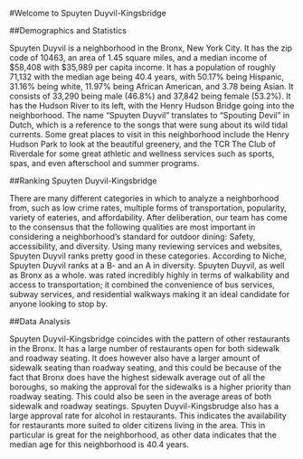 #Welcome to Spuyten Duyvil-Kingsbridge

##Demographics and Statistics

Spuyten Duyvil is a neighborhood in the Bronx, New York City. It has the zip code of 10463, an 
area of 1.45 square miles, and a median income of $58,408 with $35,989 per capita income. It
has a population of roughly 71,132 with the median age being 40.4 years, with 50.17% being
Hispanic, 31.16% being white, 11.97% being African American, and 3.78 being Asian. It
consists of 33,290 being male (46.8%) and 37,842 being female (53.2%). It has the Hudson
River to its left, with the Henry Hudson Bridge going into the neighborhood. The name “Spuyten
Duyvil” translates to “Spouting Devil” in Dutch, which is a reference to the songs that were sung
about its wild tidal currents. Some great places to visit in this neighborhood include the Henry
Hudson Park to look at the beautiful greenery, and the TCR The Club of Riverdale for some
great athletic and wellness services such as sports, spas, and even afterschool and summer
programs.

##Ranking Spuyten Duyvil-Kingsbridge

There are many different categories in which to analyze a neighborhood from, such as low crime rates, 
multiple forms of transportation, popularity, variety of eateries, and affordability. After 
deliberation, our team has come to the consensus that the following qualities are most important 
in considering a neighborhood’s standard for outdoor dining: Safety, accessibility, and diversity.
Using many reviewing services and websites, Spuyten Duyvil ranks pretty good in these categories.
According to Niche, Spuyten Duyvil ranks at a B- and an A in diversity. Spuyten Duyvil, as well as 
Bronx as a whole. was rated incredibly highly in terms of walkability and access to transportation; 
it combined the convenience of bus services, subway services, and residential walkways making it an 
ideal candidate for anyone looking to stop by.

##Data Analysis

Spuyten Duyvil-Kingsbridge coincides with the pattern of other restaurants in the Bronx. It has a 
large number of restaurants open for both sidewalk and roadway seating. It does however also have a 
larger amount of sidewalk seating than roadway seating, and this could be because of the fact that 
Bronx does have the highest sidewalk average out of all the boroughs, so making the approval for the 
sidewalks is a higher priority than roadway seating. This could also be seen in the average areas of 
both sidewalk and roadway seatings. Spuyten Duyvil-Kingsbrudge also has a large approval rate for 
alcohol in restaurants. This indicates the availability for restaurants more suited to older citizens 
living in the area. This in particular is great for the neighborhood, as other data indicates that the 
median age for this neighborhood is 40.4 years.
